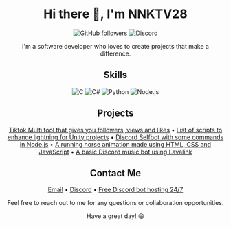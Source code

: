 <h1 align="center">Hi there 👋, I'm NNKTV28</h1>

<p align="center">
  <a href="https://github.com/NNKTV28">
    <img alt="GitHub followers" src="https://img.shields.io/github/followers/NNKTV28?style=social">
  </a>
  <a href="https://discord.gg/9fQymyuF4c"> 
    <img alt="Discord" src="https://img.shields.io/discord/771586192751603456?color=%237289DA&label=Python%20Communists&logo=discord">
  </a>
</p>

<p align="center">I'm a software developer who loves to create projects that make a difference.</p>

<h2 align="center">Skills</h2>

<p align="center">
  <img alt="C" src="https://img.shields.io/badge/C-00599C?style=flat-square&logo=c&logoColor=white">
  <img alt="C#" src="https://img.shields.io/badge/C%23-239120?style=flat-square&logo=c-sharp&logoColor=white">
  <img alt="Python" src="https://img.shields.io/badge/Python-3776AB?style=flat-square&logo=python&logoColor=white">
  <img alt="Node.js" src="https://img.shields.io/badge/Node.js-43853D?style=flat-square&logo=node.js&logoColor=white">
</p>

<h2 align="center">Projects</h2>

<p align="center">
  <a href="https://github.com/NNKTV28/Tiktok-Multi-tool">Tiktok Multi tool that gives you followers, views and likes</a> • 
  <a href="https://github.com/NNKTV28/Unity-beautigul-light-and-shader-controllers">List of scripts to enhance lightning for Unity projects</a> • 
  <a href="https://github.com/NNKTV28/Discord-Sniper-">Discord Selfbot with some commands in Node.js</a> • 
  <a href="https://github.com/NNKTV28/Horse-animation">A running horse animation made using HTML, CSS and JavaScript</a> • 
  <a href="https://github.com/NNKTV28/Discord-Music-bot.git">A basic Discord music bot using Lavalink</a>
</p>

<h2 align="center">Contact Me</h2>

<p align="center">
  <a href="mailto:NNKtv28@proton.me">Email</a> • 
  <a href="https://discord.gg/9fQymyuF4c">Discord</a> • 
  <a href="https://discord.gg/jJjn5tegTA">Free Discord bot hosting 24/7</a>
</p>

<p align="center">Feel free to reach out to me for any questions or collaboration opportunities.</p>

<p align="center">Have a great day! 😄</p>
